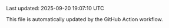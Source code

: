 Last updated: 2025-09-20 19:07:10 UTC

This file is automatically updated by the GitHub Action workflow.
